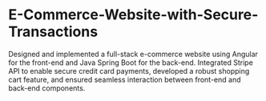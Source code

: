 # E-Commerce-Website-with-Secure-Transactions
Designed and implemented a full-stack e-commerce website using Angular for the front-end and Java Spring Boot for the back-end. Integrated Stripe API to enable secure credit card payments, developed a robust shopping cart feature, and ensured seamless interaction between front-end and back-end components.
